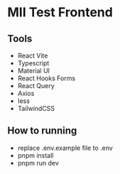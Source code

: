 # MII Test Frontend

## Tools
- React Vite
- Typescript
- Material UI
- React Hooks Forms
- React Query
- Axios
- less
- TailwindCSS

## How to running
- replace .env.example file to .env
- pnpm install
- pnpm run dev
